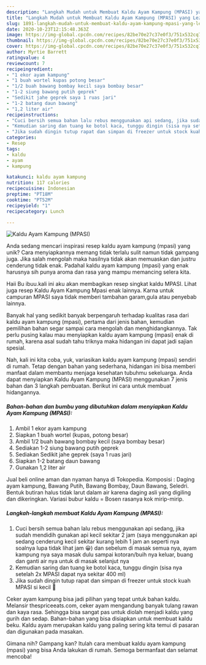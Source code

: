 ```yaml
---
description: "Langkah Mudah untuk Membuat Kaldu Ayam Kampung (MPASI) yang Lezat Sekali"
title: "Langkah Mudah untuk Membuat Kaldu Ayam Kampung (MPASI) yang Lezat Sekali"
slug: 1891-langkah-mudah-untuk-membuat-kaldu-ayam-kampung-mpasi-yang-lezat-sekali
date: 2020-10-23T12:15:48.363Z
image: https://img-global.cpcdn.com/recipes/82be70e27c37e0f3/751x532cq70/kaldu-ayam-kampung-mpasi-foto-resep-utama.jpg
thumbnail: https://img-global.cpcdn.com/recipes/82be70e27c37e0f3/751x532cq70/kaldu-ayam-kampung-mpasi-foto-resep-utama.jpg
cover: https://img-global.cpcdn.com/recipes/82be70e27c37e0f3/751x532cq70/kaldu-ayam-kampung-mpasi-foto-resep-utama.jpg
author: Myrtie Barrett
ratingvalue: 4
reviewcount: 7
recipeingredient:
- "1 ekor ayam kampung"
- "1 buah wortel kupas potong besar"
- "1/2 buah bawang bombay kecil saya bombay besar"
- "1-2 siung bawang putih geprek"
- "Sedikit jahe geprek saya 1 ruas jari"
- "1-2 batang daun bawang"
- "1,2 liter air"
recipeinstructions:
- "Cuci bersih semua bahan lalu rebus menggunakan api sedang, jika sudah mendidih gunakan api kecil sekitar 2 jam (saya menggunakan api sedang cenderung kecil sekitar kurang lebih 1 jam an seperti nya soalnya lupa tidak lihat jam 😀) dan sebelum di masak semua nya, ayam kampung nya saya masak dulu sampai kotoran/buih nya keluar, buang dan ganti air nya untuk di masak selanjut nya"
- "Kemudian saring dan tuang ke botol kaca, tunggu dingin (sisa nya setelah 2x MPASI dapat nya sekitar 400 ml)"
- "Jika sudah dingin tutup rapat dan simpan di freezer untuk stock kuah MPASI si kecil 💙"
categories:
- Resep
tags:
- kaldu
- ayam
- kampung

katakunci: kaldu ayam kampung 
nutrition: 117 calories
recipecuisine: Indonesian
preptime: "PT18M"
cooktime: "PT52M"
recipeyield: "1"
recipecategory: Lunch

---
```



![Kaldu Ayam Kampung (MPASI)](https://img-global.cpcdn.com/recipes/82be70e27c37e0f3/751x532cq70/kaldu-ayam-kampung-mpasi-foto-resep-utama.jpg)

Anda sedang mencari inspirasi resep kaldu ayam kampung (mpasi) yang unik? Cara menyiapkannya memang tidak terlalu sulit namun tidak gampang juga. Jika salah mengolah maka hasilnya tidak akan memuaskan dan justru cenderung tidak enak. Padahal kaldu ayam kampung (mpasi) yang enak harusnya sih punya aroma dan rasa yang mampu memancing selera kita.

Haii Bu ibuu.kali ini aku akan membagikan resep singkat kaldu MPASI. Lihat juga resep Kaldu Ayam Kampung Mpasi enak lainnya. Karna untuk campuran MPASI saya tidak memberi tambahan garam,gula atau penyebab lainnya.

Banyak hal yang sedikit banyak berpengaruh terhadap kualitas rasa dari kaldu ayam kampung (mpasi), pertama dari jenis bahan, kemudian pemilihan bahan segar sampai cara mengolah dan menghidangkannya. Tak perlu pusing kalau mau menyiapkan kaldu ayam kampung (mpasi) enak di rumah, karena asal sudah tahu triknya maka hidangan ini dapat jadi sajian spesial.


Nah, kali ini kita coba, yuk, variasikan kaldu ayam kampung (mpasi) sendiri di rumah. Tetap dengan bahan yang sederhana, hidangan ini bisa memberi manfaat dalam membantu menjaga kesehatan tubuhmu sekeluarga. Anda dapat menyiapkan Kaldu Ayam Kampung (MPASI) menggunakan 7 jenis bahan dan 3 langkah pembuatan. Berikut ini cara untuk membuat hidangannya.

<!--inarticleads1-->

##### Bahan-bahan dan bumbu yang dibutuhkan dalam menyiapkan Kaldu Ayam Kampung (MPASI):

1. Ambil 1 ekor ayam kampung
1. Siapkan 1 buah wortel (kupas, potong besar)
1. Ambil 1/2 buah bawang bombay kecil (saya bombay besar)
1. Sediakan 1-2 siung bawang putih geprek
1. Sediakan Sedikit jahe geprek (saya 1 ruas jari)
1. Siapkan 1-2 batang daun bawang
1. Gunakan 1,2 liter air


Jual beli online aman dan nyaman hanya di Tokopedia. Komposisi : Daging ayam kampung, Bawang Putih, Bawang Bombay, Daun Bawang, Seledri. Bentuk butiran halus tidak larut dalam air karena daging asli yang digiling dan dikeringkan. Variasi bubur kaldu = Bosen rasanya kok mirip-mirip. 

<!--inarticleads2-->

##### Langkah-langkah membuat Kaldu Ayam Kampung (MPASI):

1. Cuci bersih semua bahan lalu rebus menggunakan api sedang, jika sudah mendidih gunakan api kecil sekitar 2 jam (saya menggunakan api sedang cenderung kecil sekitar kurang lebih 1 jam an seperti nya soalnya lupa tidak lihat jam 😀) dan sebelum di masak semua nya, ayam kampung nya saya masak dulu sampai kotoran/buih nya keluar, buang dan ganti air nya untuk di masak selanjut nya
1. Kemudian saring dan tuang ke botol kaca, tunggu dingin (sisa nya setelah 2x MPASI dapat nya sekitar 400 ml)
1. Jika sudah dingin tutup rapat dan simpan di freezer untuk stock kuah MPASI si kecil 💙


Ceker ayam kampung bisa jadi pilihan yang tepat untuk bahan kaldu. Melansir thespriceeats.com, ceker ayam mengandung banyak tulang rawan dan kaya rasa. Sehingga bisa sangat pas untuk diolah menjadi kaldu yang gurih dan sedap. Bahan-bahan yang bisa disiapkan untuk membuat kaldu beku. Kaldu ayam merupakan kaldu yang paling sering kita temui di pasaran dan digunakan pada masakan. 

Gimana nih? Gampang kan? Itulah cara membuat kaldu ayam kampung (mpasi) yang bisa Anda lakukan di rumah. Semoga bermanfaat dan selamat mencoba!
